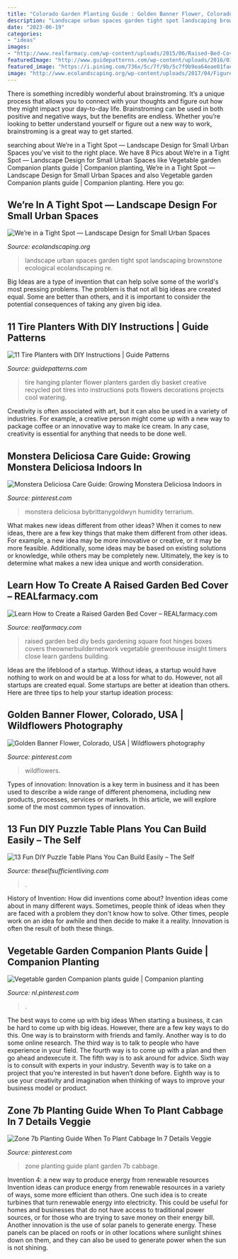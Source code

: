 ```yaml
---
title: "Colorado Garden Planting Guide : Golden Banner Flower, Colorado, Usa"
description: "Landscape urban spaces garden tight spot landscaping brownstone ecological ecolandscaping re"
date: "2023-06-19"
categories:
- "ideas"
images:
- "http://www.realfarmacy.com/wp-content/uploads/2015/06/Raised-Bed-Cover-10.jpg"
featuredImage: "http://www.guidepatterns.com/wp-content/uploads/2016/01/Hanging-Tire-Planters.jpg"
featured_image: "https://i.pinimg.com/736x/5c/7f/9b/5c7f9b9ea64eae01faede103e9475287.jpg"
image: "http://www.ecolandscaping.org/wp-content/uploads/2017/04/Figure-1-768x1024.jpg"
---
```



There is something incredibly wonderful about brainstroming. It’s a unique process that allows you to connect with your thoughts and figure out how they might impact your day-to-day life. Brainstroming can be used in both positive and negative ways, but the benefits are endless. Whether you’re looking to better understand yourself or figure out a new way to work, brainstroming is a great way to get started.

	

		
searching about We’re in a Tight Spot — Landscape Design for Small Urban Spaces you've visit to the right place. We have 8 Pics about We’re in a Tight Spot — Landscape Design for Small Urban Spaces like Vegetable garden Companion plants guide | Companion planting, We’re in a Tight Spot — Landscape Design for Small Urban Spaces and also Vegetable garden Companion plants guide | Companion planting. Here you go:
		
    
## We’re In A Tight Spot — Landscape Design For Small Urban Spaces

<img loading=lazy src="http://www.ecolandscaping.org/wp-content/uploads/2017/04/Figure-1-768x1024.jpg" onerror="this.onerror=null;this.src='https://tse2.mm.bing.net/th?id=OIP.wQUUN7OKVbnJMjv0ejrGJQHaJ4&amp;pid=15.1';" alt="We’re in a Tight Spot — Landscape Design for Small Urban Spaces">

_Source: ecolandscaping.org_

>landscape urban spaces garden tight spot landscaping brownstone ecological ecolandscaping re. 

	

Big Ideas are a type of invention that can help solve some of the world's most pressing problems. The problem is that not all big ideas are created equal. Some are better than others, and it is important to consider the potential consequences of taking any given big idea.

    
## 11 Tire Planters With DIY Instructions | Guide Patterns

<img loading=lazy src="http://www.guidepatterns.com/wp-content/uploads/2016/01/Hanging-Tire-Planters.jpg" onerror="this.onerror=null;this.src='https://tse1.mm.bing.net/th?id=OIP.CcECXlMDTC-ARrG-qxhBsQHaLH&amp;pid=15.1';" alt="11 Tire Planters with DIY Instructions | Guide Patterns">

_Source: guidepatterns.com_

>tire hanging planter flower planters garden diy basket creative recycled pot tires into instructions pots flowers decorations projects cool watering. 

	

Creativity is often associated with art, but it can also be used in a variety of industries. For example, a creative person might come up with a new way to package coffee or an innovative way to make ice cream. In any case, creativity is essential for anything that needs to be done well.

    
## Monstera Deliciosa Care Guide: Growing Monstera Deliciosa Indoors In

<img loading=lazy src="https://i.pinimg.com/736x/a8/6a/59/a86a5918afa7d2985855d7cae83d3844.jpg" onerror="this.onerror=null;this.src='https://tse2.mm.bing.net/th?id=OIP.QnQ3laDuOKv-3q6qIlhRigHaK-&amp;pid=15.1';" alt="Monstera Deliciosa Care Guide: Growing Monstera Deliciosa Indoors in">

_Source: pinterest.com_

>monstera deliciosa bybrittanygoldwyn humidity terrarium. 

	

What makes new ideas different from other ideas?
When it comes to new ideas, there are a few key things that make them different from other ideas. For example, a new idea may be more innovative or creative, or it may be more feasible. Additionally, some ideas may be based on existing solutions or knowledge, while others may be completely new. Ultimately, the key is to determine what makes a new idea unique and worth consideration.

    
## Learn How To Create A Raised Garden Bed Cover – REALfarmacy.com

<img loading=lazy src="http://www.realfarmacy.com/wp-content/uploads/2015/06/Raised-Bed-Cover-10.jpg" onerror="this.onerror=null;this.src='https://tse3.mm.bing.net/th?id=OIP.zpdGuz2EMK-q5tdttiq_lAHaLI&amp;pid=15.1';" alt="Learn How to Create a Raised Garden Bed Cover – REALfarmacy.com">

_Source: realfarmacy.com_

>raised garden bed diy beds gardening square foot hinges boxes covers theownerbuildernetwork vegetable greenhouse insight timers close learn gardens building. 

	

Ideas are the lifeblood of a startup. Without ideas, a startup would have nothing to work on and would be at a loss for what to do. However, not all startups are created equal. Some startups are better at ideation than others. Here are three tips to help your startup ideation process:

    
## Golden Banner Flower, Colorado, USA | Wildflowers Photography

<img loading=lazy src="https://i.pinimg.com/736x/b3/c3/9a/b3c39a0e02fac3605427c042d0aaeb40.jpg" onerror="this.onerror=null;this.src='https://tse4.mm.bing.net/th?id=OIP.9vcl_bdpEawml3UC02MUBAHaMV&amp;pid=15.1';" alt="Golden Banner Flower, Colorado, USA | Wildflowers photography">

_Source: pinterest.com_

>wildflowers. 

	

Types of innovation:
Innovation is a key term in business and it has been used to describe a wide range of different phenomena, including new products, processes, services or markets. In this article, we will explore some of the most common types of innovation.

    
## 13 Fun DIY Puzzle Table Plans You Can Build Easily – The Self

<img loading=lazy src="https://img.youtube.com/vi/jFR6v7w5Mis/maxresdefault.jpg" onerror="this.onerror=null;this.src='https://tse2.mm.bing.net/th?id=OIP.PV0Buo0yTBSOm7lx8F4XxAHaEK&amp;pid=15.1';" alt="13 Fun DIY Puzzle Table Plans You Can Build Easily – The Self">

_Source: theselfsufficientliving.com_

>. 

	

History of Invention: How did inventions come about?
Invention ideas come about in many different ways. Sometimes, people think of ideas when they are faced with a problem they don't know how to solve. Other times, people work on an idea for awhile and then decide to make it a reality. Innovation is often the result of both these things.

    
## Vegetable Garden Companion Plants Guide | Companion Planting

<img loading=lazy src="https://i.pinimg.com/736x/5c/7f/9b/5c7f9b9ea64eae01faede103e9475287.jpg" onerror="this.onerror=null;this.src='https://tse4.mm.bing.net/th?id=OIP.7qm46Bx-RTRM3s1GYAaMswHaEy&amp;pid=15.1';" alt="Vegetable garden Companion plants guide | Companion planting">

_Source: nl.pinterest.com_

>. 

	

The best ways to come up with big ideas
When starting a business, it can be hard to come up with big ideas. However, there are a few key ways to do this. One way is to brainstorm with friends and family. Another way is to do some online research. The third way is to talk to people who have experience in your field. The fourth way is to come up with a plan and then go ahead andexecute it. The fifth way is to ask around for advice. Sixth way is to consult with experts in your industry. Seventh way is to take on a project that you’re interested in but haven’t done before. Eighth way is to use your creativity and imagination when thinking of ways to improve your business model or product.

    
## Zone 7b Planting Guide When To Plant Cabbage In 7 Details Veggie

<img loading=lazy src="https://i.pinimg.com/736x/09/da/f2/09daf25b39f82791b26d7beb3d2be5a1.jpg" onerror="this.onerror=null;this.src='https://tse4.mm.bing.net/th?id=OIP.zOjHBvV3uNdXe8ehbFCzaQHaNK&amp;pid=15.1';" alt="Zone 7b Planting Guide When To Plant Cabbage In 7 Details Veggie">

_Source: pinterest.com_

>zone planting guide plant garden 7b cabbage. 

	

Invention 4: a new way to produce energy from renewable resources
Invention ideas can produce energy from renewable resources in a variety of ways, some more efficient than others. One such idea is to create turbines that turn renewable energy into electricity. This could be useful for homes and businesses that do not have access to traditional power sources, or for those who are trying to save money on their energy bill. Another innovation is the use of solar panels to generate energy. These panels can be placed on roofs or in other locations where sunlight shines down on them, and they can also be used to generate power when the sun is not shining.

